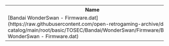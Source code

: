 <table>
<tr><th>Name</th><th>Size</th></tr>
<tr><td>
[Bandai WonderSwan - Firmware.dat](https://raw.githubusercontent.com/open-retrogaming-archive/dat-catalog/main/root/basic/TOSEC/Bandai/WonderSwan/Firmware/Bandai WonderSwan - Firmware.dat)
</td><td>842</td></tr>
</table>
